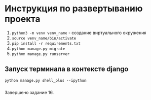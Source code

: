 # Инструкция по развертыванию проекта

1. `python3 -m venv venv_name` - создание виртуального окружения
2. `source venv_name/bin/activate`
3. `pip install -r requirements.txt`
4. `python manage.py migrate`
5. `python manage.py runserver`


## Запуск терминала в контексте django
`python manage.py shell_plus --ipython`


###
Завершено задание 16.
